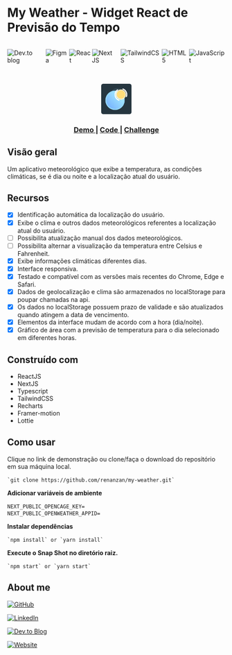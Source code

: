 # My Weather - Widget React de Previsão do Tempo

<div style="display: flex;">

![Dev.to blog](https://img.shields.io/badge/dev.to-0A0A0A?style=for-the-badge&logo=dev.to&logoColor=white)

![Figma](https://img.shields.io/badge/figma-%23F24E1E.svg?style=for-the-badge&logo=figma&logoColor=white)

![React](https://img.shields.io/badge/react-%2320232a.svg?style=for-the-badge&logo=react&logoColor=%2361DAFB)

![Next JS](https://img.shields.io/badge/Next-black?style=for-the-badge&logo=next.js&logoColor=white)

![TailwindCSS](https://img.shields.io/badge/tailwindcss-%2338B2AC.svg?style=for-the-badge&logo=tailwind-css&logoColor=white)

![HTML5](https://img.shields.io/badge/html5-%23E34F26.svg?style=for-the-badge&logo=html5&logoColor=white)

![JavaScript](https://img.shields.io/badge/javascript-%23323330.svg?style=for-the-badge&logo=javascript&logoColor=%23F7DF1E)

</div>

<div align="center" style="margin-top: 32px;">
	<img
		src="/.github/assets/logo-my-weather.png"
		alt="Logo My Weather"
		style="height: 70px; width: 70px;" />

  <h3>
    <a href="#">
      Demo
    </a>
    <span> | </span>
    <a href="https://github.com/renanzan/my-weather">
      Code
    </a>
    <span> | </span>
    <a href="#">
      Challenge
    </a>
  </h3>
</div>

## Visão geral

Um aplicativo meteorológico que exibe a temperatura, as condições climáticas, se é dia ou noite e a localização atual do usuário.

## Recursos
- [x] Identificação automática da localização do usuário.
- [x] Exibe o clima e outros dados meteorológicos referentes a localização atual do usuário.
- [ ] Possibilita atualização manual dos dados meteorológicos.
- [ ] Possibilita alternar a visualização da temperatura entre Celsius e Fahrenheit.
- [x] Exibe informações climáticas diferentes dias.
- [x] Interface responsiva.
- [x] Testado e compatível com as versões mais recentes do Chrome, Edge e Safari.
- [x] Dados de geolocalização e clima são armazenados no localStorage para poupar chamadas na api.
- [x] Os dados no localStorage possuem prazo de validade e são atualizados quando atingem a data de vencimento.
- [x] Elementos da interface mudam de acordo com a hora (dia/noite).
- [x] Gráfico de área com a previsão de temperatura para o dia selecionado em diferentes horas.

## Construído com

- ReactJS
- NextJS
- Typescript
- TailwindCSS
- Recharts
- Framer-motion
- Lottie

## Como usar

Clique no link de demonstração ou clone/faça o download do repositório em sua máquina local.

```
`git clone https://github.com/renanzan/my-weather.git`
```

**Adicionar variáveis de ambiente**
```
NEXT_PUBLIC_OPENCAGE_KEY=
NEXT_PUBLIC_OPENWEATHER_APPID=
```

**Instalar dependências**

```
`npm install` or `yarn install`
```

**Execute o Snap Shot no diretório raiz.**

```
`npm start` or `yarn start`
```


## About me

[![GitHub](https://img.shields.io/badge/github-%23121011.svg?style=for-the-badge&logo=github&logoColor=white)](https://github.com/renanzan)

[![LinkedIn](https://img.shields.io/badge/linkedin-%230077B5.svg?style=for-the-badge&logo=linkedin&logoColor=white)](https://www.linkedin.com/in/renanzan/)

[![Dev.to Blog](https://img.shields.io/badge/dev.to-0A0A0A?style=for-the-badge&logo=dev.to&logoColor=white)](https://dev.to/renanzan)

[![Website](https://img.shields.io/badge/website-000000?style=for-the-badge&logo=About.me&logoColor=white)](https://zanoti.dev)